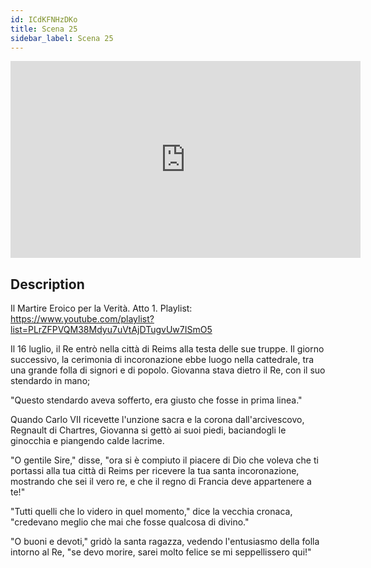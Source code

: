 ```yaml
---
id: ICdKFNHzDKo
title: Scena 25
sidebar_label: Scena 25
---
```


<iframe
  width="560"
  height="315"
  src="https://www.youtube.com/embed/ICdKFNHzDKo"
  title="YouTube video player"
  frameborder="0"
  allow="accelerometer; autoplay; clipboard-write; encrypted-media; gyroscope; picture-in-picture; web-share"
  referrerpolicy="strict-origin-when-cross-origin"
  allowfullscreen
></iframe>

## Description

Il Martire Eroico per la Verità. Atto 1. 
Playlist: https://www.youtube.com/playlist?list=PLrZFPVQM38Mdyu7uVtAjDTugvUw7ISmO5 

Il 16 luglio, il Re entrò nella città di Reims alla testa delle sue truppe. Il giorno successivo, la cerimonia di incoronazione ebbe luogo nella cattedrale, tra una grande folla di signori e di popolo. Giovanna stava dietro il Re, con il suo stendardo in mano;

"Questo stendardo aveva sofferto, era giusto che fosse in prima linea."

Quando Carlo VII ricevette l'unzione sacra e la corona dall'arcivescovo, Regnault di Chartres, Giovanna si gettò ai suoi piedi, baciandogli le ginocchia e piangendo calde lacrime.

"O gentile Sire," disse, "ora si è compiuto il piacere di Dio che voleva che ti portassi alla tua città di Reims per ricevere la tua santa incoronazione, mostrando che sei il vero re, e che il regno di Francia deve appartenere a te!"

"Tutti quelli che lo videro in quel momento," dice la vecchia cronaca, "credevano meglio che mai che fosse qualcosa di divino."

"O buoni e devoti," gridò la santa ragazza, vedendo l'entusiasmo della folla intorno al Re, "se devo morire, sarei molto felice se mi seppellissero qui!"
